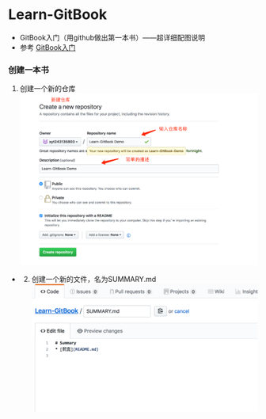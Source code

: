 # Learn-GitBook
- GitBook入门（用github做出第一本书）——超详细配图说明
- 参考 [GitBook入门](http://blog.csdn.net/hk2291976/article/details/51173850)

### 创建一本书
1. 创建一个新的仓库
![](/assets/QQ20180224-174702@2x.png)
- 2. 创建一个新的文件，名为SUMMARY.md
![](/assets/QQ20180224-175125@2x.png)

